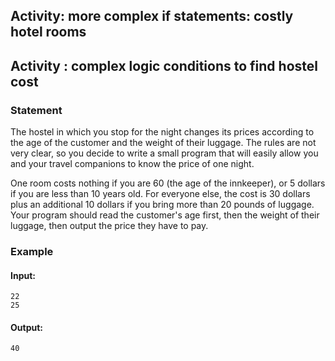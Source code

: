 ## Activity: more complex if statements: costly hotel rooms

## Activity : complex logic conditions to find hostel cost

### Statement
The hostel in which you stop for the night changes its prices according to the age of the customer and the weight of their luggage. The rules are not very clear, so you decide to write a small program that will easily allow you and your travel companions to know the price of one night.

One room costs nothing if you are 60 (the age of the innkeeper), or 5 dollars if you are less than 10 years old. For everyone else, the cost is 30 dollars plus an additional 10 dollars if you bring more than 20 pounds of luggage. Your program should read the customer's age first, then the weight of their luggage, then output the price they have to pay.

### Example

#### Input:

    22  
    25

#### Output:

    40
